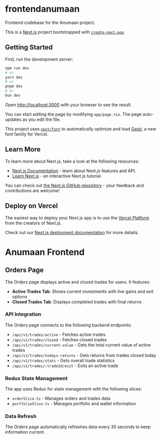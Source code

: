 # frontendanumaan

Frontend codebase for the Anumaan project.

This is a [Next.js](https://nextjs.org) project bootstrapped with [`create-next-app`](https://nextjs.org/docs/app/api-reference/cli/create-next-app).

## Getting Started

First, run the development server:

```bash
npm run dev
# or
yarn dev
# or
pnpm dev
# or
bun dev
```

Open [http://localhost:3000](http://localhost:3000) with your browser to see the result.

You can start editing the page by modifying `app/page.tsx`. The page auto-updates as you edit the file.

This project uses [`next/font`](https://nextjs.org/docs/app/building-your-application/optimizing/fonts) to automatically optimize and load [Geist](https://vercel.com/font), a new font family for Vercel.

## Learn More

To learn more about Next.js, take a look at the following resources:

- [Next.js Documentation](https://nextjs.org/docs) - learn about Next.js features and API.
- [Learn Next.js](https://nextjs.org/learn) - an interactive Next.js tutorial.

You can check out [the Next.js GitHub repository](https://github.com/vercel/next.js) - your feedback and contributions are welcome!

## Deploy on Vercel

The easiest way to deploy your Next.js app is to use the [Vercel Platform](https://vercel.com/new?utm_medium=default-template&filter=next.js&utm_source=create-next-app&utm_campaign=create-next-app-readme) from the creators of Next.js.

Check out our [Next.js deployment documentation](https://nextjs.org/docs/app/building-your-application/deploying) for more details.

# Anumaan Frontend

## Orders Page

The Orders page displays active and closed trades for users. It features:

- **Active Trades Tab**: Shows current investments with live gains and exit options
- **Closed Trades Tab**: Displays completed trades with final returns

### API Integration

The Orders page connects to the following backend endpoints:

- `/api/v1/trades/active` - Fetches active trades
- `/api/v1/trades/closed` - Fetches closed trades
- `/api/v1/trades/current-value` - Gets the total current value of active trades
- `/api/v1/trades/todays-returns` - Gets returns from trades closed today
- `/api/v1/trades/stats` - Gets overall trade statistics
- `/api/v1/trades/:tradeId/exit` - Exits an active trade

### Redux State Management

The app uses Redux for state management with the following slices:

- `orderSlice.ts` - Manages orders and trades data
- `portfolioSlice.ts` - Manages portfolio and wallet information

### Data Refresh

The Orders page automatically refreshes data every 30 seconds to keep information current.
